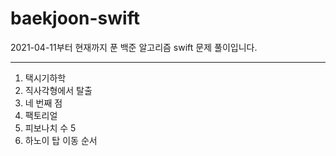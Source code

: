 # baekjoon-swift

2021-04-11부터 현재까지 푼 백준 알고리즘 swift 문제 풀이입니다.

---

1. 택시기하학
2. 직사각형에서 탈출
3. 네 번째 점
4. 팩토리얼
5. 피보나치 수 5
6. 하노이 탑 이동 순서
